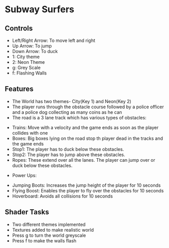 # Subway Surfers

## Controls
- Left/Right Arrow: To move left and right
- Up Arrow: To jump
- Down Arrow: To duck
- 1: City theme
- 2: Neon Theme
- g: Grey Scale
- f: Flashing Walls

## Features
- The World has two themes- City(Key 1) and Neon(Key 2)
- The player runs through the obstacle course followed by a police officer and a police dog collecting as many coins as he can
- The road is a 3 lane track which has various types of obstacles:
* Trains: Move with a velocity and the game ends as soon as the player collides with one
* Boxes: Big boxes lying on the road stop th player dead in the tracks and the game ends
* Stop1: The player has to duck below these obstacles. 
* Stop2: The player has to jump above these obstacles. 
* Ropes: These extend over all the lanes. The player can jump over or duck below these obstacles.
- Power Ups:
* Jumping Boots: Increases the jump height of the player for 10 seconds
* Flying Boost: Enables the player to fly over the obstacles for 10 seconds
* Hoverboard: Avoids all collisions for 10 seconds

## Shader Tasks
- Two different themes implemented
- Textures added to make realistic world
- Press g to turn the world greyscale
- Press f to make the walls flash
